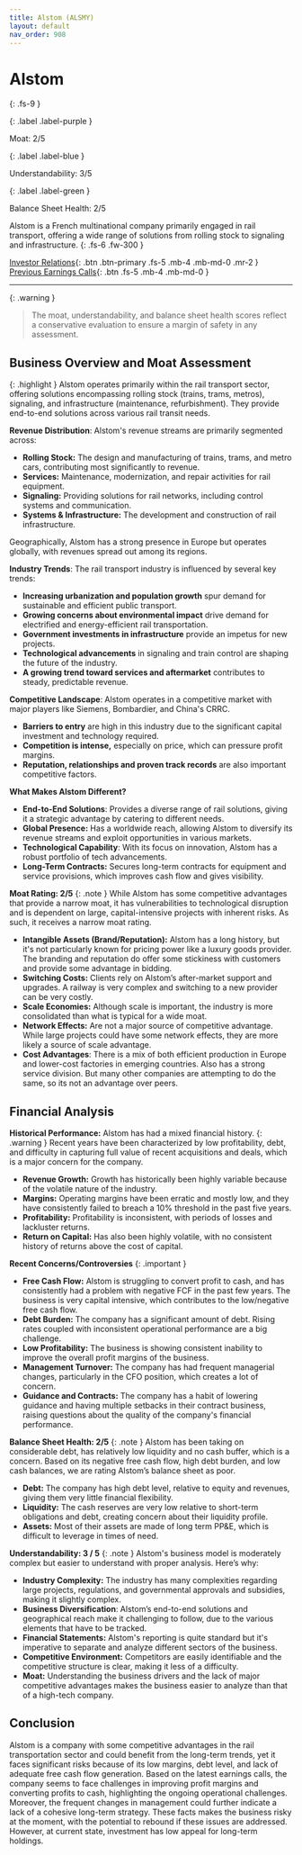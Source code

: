 ```yaml
---
title: Alstom (ALSMY)
layout: default
nav_order: 908
---
```


# Alstom
{: .fs-9 }

{: .label .label-purple }

Moat: 2/5

{: .label .label-blue }

Understandability: 3/5

{: .label .label-green }

Balance Sheet Health: 2/5

Alstom is a French multinational company primarily engaged in rail transport, offering a wide range of solutions from rolling stock to signaling and infrastructure.
{: .fs-6 .fw-300 }

[Investor Relations](https://www.google.com/search?q=ALSMY+investor+relations){: .btn .btn-primary .fs-5 .mb-4 .mb-md-0 .mr-2 }
[Previous Earnings Calls](https://discountingcashflows.com/company/ALSMY/transcripts/){: .btn .fs-5 .mb-4 .mb-md-0 }

---

{: .warning }
>The moat, understandability, and balance sheet health scores reflect a conservative evaluation to ensure a margin of safety in any assessment.



## Business Overview and Moat Assessment

{: .highlight }
Alstom operates primarily within the rail transport sector, offering solutions encompassing rolling stock (trains, trams, metros), signaling, and infrastructure (maintenance, refurbishment). They provide end-to-end solutions across various rail transit needs.

**Revenue Distribution**:  Alstom's revenue streams are primarily segmented across:
*   **Rolling Stock:** The design and manufacturing of trains, trams, and metro cars, contributing most significantly to revenue.
*   **Services:** Maintenance, modernization, and repair activities for rail equipment.
*   **Signaling:** Providing solutions for rail networks, including control systems and communication.
*   **Systems & Infrastructure:** The development and construction of rail infrastructure.

  Geographically, Alstom has a strong presence in Europe but operates globally, with revenues spread out among its regions.

**Industry Trends**: The rail transport industry is influenced by several key trends:

*   **Increasing urbanization and population growth** spur demand for sustainable and efficient public transport.
*  **Growing concerns about environmental impact** drive demand for electrified and energy-efficient rail transportation.
*   **Government investments in infrastructure** provide an impetus for new projects.
*   **Technological advancements** in signaling and train control are shaping the future of the industry. 
* **A growing trend toward services and aftermarket** contributes to steady, predictable revenue.

**Competitive Landscape**: Alstom operates in a competitive market with major players like Siemens, Bombardier, and China's CRRC. 

*   **Barriers to entry** are high in this industry due to the significant capital investment and technology required. 
*   **Competition is intense,** especially on price, which can pressure profit margins. 
*   **Reputation, relationships and proven track records** are also important competitive factors.

**What Makes Alstom Different?**

*   **End-to-End Solutions**: Provides a diverse range of rail solutions, giving it a strategic advantage by catering to different needs.
*   **Global Presence:** Has a worldwide reach, allowing Alstom to diversify its revenue streams and exploit opportunities in various markets.
*   **Technological Capability**: With its focus on innovation, Alstom has a robust portfolio of tech advancements.
*  **Long-Term Contracts:** Secures long-term contracts for equipment and service provisions, which improves cash flow and gives visibility.

**Moat Rating: 2/5** 
{: .note }
While Alstom has some competitive advantages that provide a narrow moat, it has vulnerabilities to technological disruption and is dependent on large, capital-intensive projects with inherent risks. As such, it receives a narrow moat rating.

*   **Intangible Assets (Brand/Reputation):** Alstom has a long history, but it's not particularly known for pricing power like a luxury goods provider. The branding and reputation do offer some stickiness with customers and provide some advantage in bidding.
*  **Switching Costs:** Clients rely on Alstom’s after-market support and upgrades. A railway is very complex and switching to a new provider can be very costly.
*   **Scale Economies:** Although scale is important, the industry is more consolidated than what is typical for a wide moat.
*   **Network Effects:** Are not a major source of competitive advantage. While large projects could have some network effects, they are more likely a source of scale advantage.
* **Cost Advantages**: There is a mix of both efficient production in Europe and lower-cost factories in emerging countries. Also has a strong service division. But many other companies are attempting to do the same, so its not an advantage over peers.

## Financial Analysis

**Historical Performance:** Alstom has had a mixed financial history. 
{: .warning }
Recent years have been characterized by low profitability, debt, and difficulty in capturing full value of recent acquisitions and deals, which is a major concern for the company.

*   **Revenue Growth:** Growth has historically been highly variable because of the volatile nature of the industry. 
*   **Margins:** Operating margins have been erratic and mostly low, and they have consistently failed to breach a 10% threshold in the past five years.
*  **Profitability:** Profitability is inconsistent, with periods of losses and lackluster returns.
*   **Return on Capital:** Has also been highly volatile, with no consistent history of returns above the cost of capital.

**Recent Concerns/Controversies**
{: .important }


*   **Free Cash Flow:** Alstom is struggling to convert profit to cash, and has consistently had a problem with negative FCF in the past few years. The business is very capital intensive, which contributes to the low/negative free cash flow. 
*  **Debt Burden:** The company has a significant amount of debt. Rising rates coupled with inconsistent operational performance are a big challenge.
* **Low Profitability:** The business is showing consistent inability to improve the overall profit margins of the business.
*   **Management Turnover:** The company has had frequent managerial changes, particularly in the CFO position, which creates a lot of concern.
* **Guidance and Contracts:** The company has a habit of lowering guidance and having multiple setbacks in their contract business, raising questions about the quality of the company's financial performance.

**Balance Sheet Health: 2/5**
{: .note }
Alstom has been taking on considerable debt, has relatively low liquidity and no cash buffer, which is a concern. Based on its negative free cash flow, high debt burden, and low cash balances, we are rating Alstom’s balance sheet as poor.

*  **Debt:** The company has high debt level, relative to equity and revenues, giving them very little financial flexibility. 
*   **Liquidity:** The cash reserves are very low relative to short-term obligations and debt, creating concern about their liquidity profile.
*   **Assets:** Most of their assets are made of long term PP&E, which is difficult to leverage in times of need.

**Understandability: 3 / 5**
{: .note }
Alstom's business model is moderately complex but easier to understand with proper analysis. Here’s why:

*   **Industry Complexity:** The industry has many complexities regarding large projects, regulations, and governmental approvals and subsidies, making it slightly complex.
*   **Business Diversification**: Alstom’s end-to-end solutions and geographical reach make it challenging to follow, due to the various elements that have to be tracked.
*  **Financial Statements:** Alstom's reporting is quite standard but it's imperative to separate and analyze different sectors of the business.
*   **Competitive Environment:** Competitors are easily identifiable and the competitive structure is clear, making it less of a difficulty.
*  **Moat:** Understanding the business drivers and the lack of major competitive advantages makes the business easier to analyze than that of a high-tech company.

## Conclusion

Alstom is a company with some competitive advantages in the rail transportation sector and could benefit from the long-term trends, yet it faces significant risks because of its low margins, debt level, and lack of adequate free cash flow generation. Based on the latest earnings calls, the company seems to face challenges in improving profit margins and converting profits to cash, highlighting the ongoing operational challenges. Moreover, the frequent changes in management could further indicate a lack of a cohesive long-term strategy. These facts makes the business risky at the moment, with the potential to rebound if these issues are addressed. However, at current state, investment has low appeal for long-term holdings.

